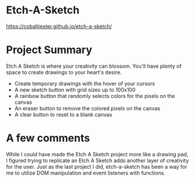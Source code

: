 # Etch-A-Sketch
https://cobaltjester.github.io/etch-a-sketch/
# Project Summary
Etch A Sketch is where your creativity can blossom. You'll have plenty of space to create drawings to your heart's desire. 
- Create temporary drawings with the hover of your cursors
- A new sketch button with grid sizes up to 100x100
- A rainbow button that randomly selects colors for the pixels on the canvas 
- An eraser button to remove the colored pixels on the canvas
- A clear button to reset to a blank canvas

# A few comments 
While I could have made the Etch A Sketch project more like a drawing pad, I figured trying to replicate an Etch A Sketch adds another layer of creativity for the user. Just as the last project I did, etch-a-sketch has been a way for me to utilize DOM manipulation and event listeners with functions.  
